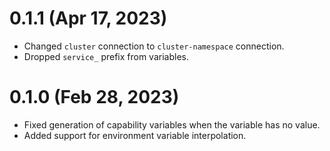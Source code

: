 # 0.1.1 (Apr 17, 2023)
* Changed `cluster` connection to `cluster-namespace` connection.
* Dropped `service_` prefix from variables.

# 0.1.0 (Feb 28, 2023)
* Fixed generation of capability variables when the variable has no value.
* Added support for environment variable interpolation.
